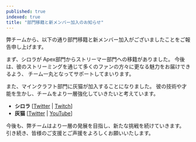 ```yaml
---
published: true
indexed: true
title: "部門移籍と新メンバー加入のお知らせ"
---
```


弊チームから、以下の通り部門移籍と新メンバー加入がございましたことをご報告申し上げます。

まず、シロラが Apex部門からストリーマー部門への移籍がありました。
今後は、彼のストリーミングを通じて多くのファンの方々に更なる魅力をお届けできるよう、
チーム一丸となってサポートしてまいります。

また、マインクラフト部門に灰猫が加入することになりました。
彼の技術や才能を生かし、チームをより一層強化していきたいと考えています。

- **シロラ** 
    [[Twitter](https://twitter.com/sirora_46pq) |
    [Twitch](https://www.twitch.tv/sirora_46pq)]
- **灰猫**
    [[Twitter](https://twitter.com/haineko0407) |
    [YouTube](https://www.youtube.com/@haineko0407)]

今後も、弊チームはより一層の発展を目指し、新たな挑戦を続けていきます。
引き続き、皆様のご支援とご声援をよろしくお願いいたします。

